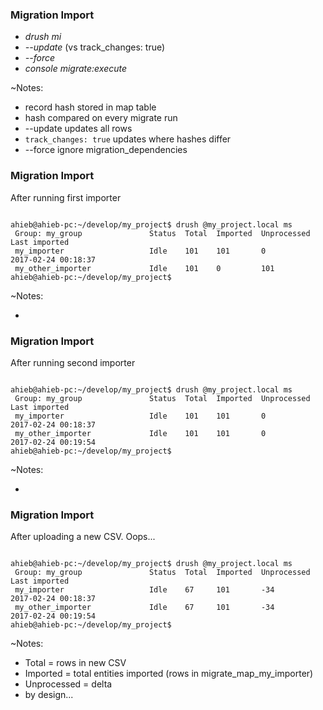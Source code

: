 ### Migration Import

* _drush mi_
 * _--update_ (vs track_changes: true)
 * _--force_
* _console migrate:execute_

~Notes:

* record hash stored in map table
* hash compared on every migrate run
* --update updates all rows
* `track_changes: true` updates where hashes differ
* --force ignore migration_dependencies


### Migration Import

After running first importer

<pre><code data-trim data-noescape>
ahieb@ahieb-pc:~/develop/my_project$ drush @my_project.local ms
 Group: my_group               Status  Total  Imported  Unprocessed  Last imported       
 my_importer                   Idle    101    101       0            2017-02-24 00:18:37
 my_other_importer             Idle    101    0         101          
ahieb@ahieb-pc:~/develop/my_project$
</code></pre>

~Notes:

*


### Migration Import

After running second importer

<pre><code data-trim data-noescape>
ahieb@ahieb-pc:~/develop/my_project$ drush @my_project.local ms
 Group: my_group               Status  Total  Imported  Unprocessed  Last imported       
 my_importer                   Idle    101    101       0            2017-02-24 00:18:37
 my_other_importer             Idle    101    101       0            2017-02-24 00:19:54
ahieb@ahieb-pc:~/develop/my_project$
</code></pre>

~Notes:

*


### Migration Import

After uploading a new CSV. Oops...

<pre><code data-trim data-noescape>
ahieb@ahieb-pc:~/develop/my_project$ drush @my_project.local ms
 Group: my_group               Status  Total  Imported  Unprocessed  Last imported       
 my_importer                   Idle    67     101       -34          2017-02-24 00:18:37
 my_other_importer             Idle    67     101       -34          2017-02-24 00:19:54
ahieb@ahieb-pc:~/develop/my_project$
</code></pre>

~Notes:

* Total = rows in new CSV
* Imported = total entities imported (rows in migrate_map_my_importer)
* Unprocessed = delta
* by design...
